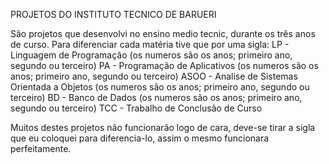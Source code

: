 PROJETOS DO INSTITUTO TECNICO DE BARUERI

São projetos que desenvolvi no ensino medio tecnic, durante os três anos de curso.
Para diferenciar cada matéria tive que por uma sigla:
LP - Linguagem de Programação (os numeros são os anos; primeiro ano, segundo ou terceiro)
PA - Programação de Aplicativos (os numeros são os anos; primeiro ano, segundo ou terceiro)
ASOO - Analise de Sistemas Orientada a Objetos (os numeros são os anos; primeiro ano, segundo ou terceiro)
BD - Banco de Dados (os numeros são os anos; primeiro ano, segundo ou terceiro)
TCC - Trabalho de Conclusão de Curso

Muitos destes projetos não funcionarão logo de cara, deve-se tirar a sigla que eu coloquei para diferencia-lo, assim o mesmo funcionara perfeitamente.
